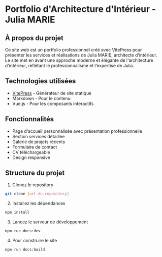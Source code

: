 # Portfolio d'Architecture d'Intérieur - Julia MARIE

## À propos du projet

Ce site web est un portfolio professionnel créé avec VitePress pour présenter les services et réalisations de Julia MARIE, architecte d'intérieur. Le site met en avant une approche moderne et élégante de l'architecture d'intérieur, reflétant le professionnalisme et l'expertise de Julia.

## Technologies utilisées

- [VitePress](https://vitepress.dev/) - Générateur de site statique
- Markdown - Pour le contenu
- Vue.js - Pour les composants interactifs

## Fonctionnalités

- Page d'accueil personnalisée avec présentation professionnelle
- Section services détaillée
- Galerie de projets récents
- Formulaire de contact
- CV téléchargeable
- Design responsive

## Structure du projet
1. Clonez le repository
```bash
git clone [url-du-repository]
```

2. Installez les dépendances
```bash
npm install
```

3. Lancez le serveur de développement
```bash
npm run docs:dev
```

4. Pour construire le site
```bash
npm run docs:build
```
